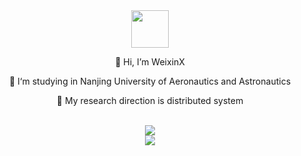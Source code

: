 <div align="center">
    <a href="https://github.com/WeixinX">
      <img width="60" height="60" src="https://avatars.githubusercontent.com/WeixinX" />
    </a>
    <br>
    <p>👋 Hi, I’m WeixinX</p>
    <p>🏫 I‘m studying in Nanjing University of Aeronautics and Astronautics</p>
    <p>📖 My research direction is distributed system</p>
    <br>
    <a href="https://github.com/WeixinX">
      <img src="https://github-readme-stats.vercel.app/api/top-langs/?username=WeixinX">
      <br>
      <img src="https://github-readme-stats.vercel.app/api?username=WeixinX&show_icons=true" />
    </a>
</div>

